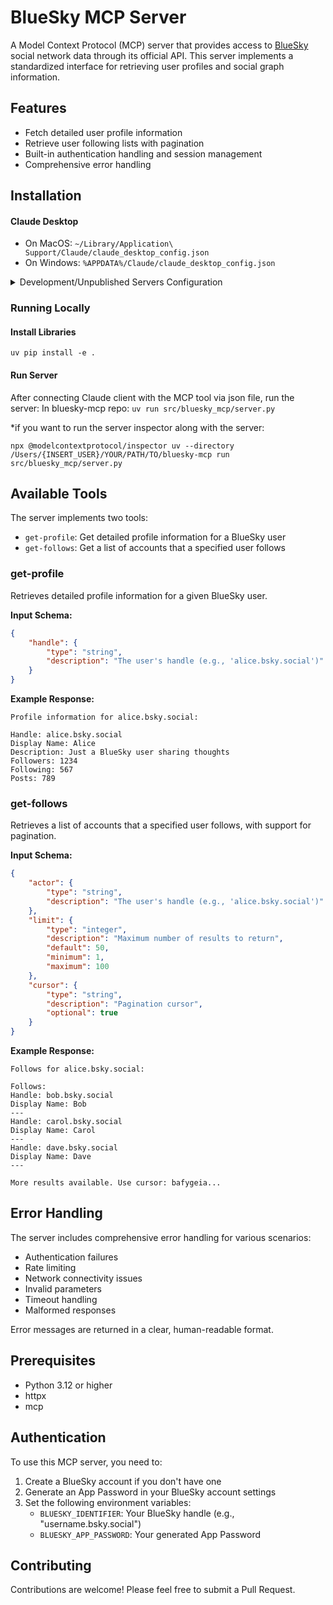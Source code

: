 # BlueSky MCP Server

A Model Context Protocol (MCP) server that provides access to [BlueSky](https://bsky.app) social network data through its official API. This server implements a standardized interface for retrieving user profiles and social graph information.

## Features

- Fetch detailed user profile information
- Retrieve user following lists with pagination
- Built-in authentication handling and session management
- Comprehensive error handling

## Installation



#### Claude Desktop

- On MacOS: `~/Library/Application\ Support/Claude/claude_desktop_config.json`
- On Windows: `%APPDATA%/Claude/claude_desktop_config.json`

<details>
<summary>Development/Unpublished Servers Configuration</summary>

```json
    "mcpServers": {
        "bluesky-mcp": {
            "command": "uv",
            "args": [
            "--directory",
            "/Users/{INSERT_USER}/YOUR/PATH/TO/bluesky-mcp",
            "run",
            "bluesky-mcp"
            ],
            "env": {
                "BLUESKY_IDENTIFIER": "your.handle.bsky.social",
                "BLUESKY_APP_PASSWORD": "your-app-password"
            }
        }
    }
```
</details>

### Running Locally

#### Install Libraries
```
uv pip install -e .
```

#### Run Server
After connecting Claude client with the MCP tool via json file, run the server:
In bluesky-mcp repo: `uv run src/bluesky_mcp/server.py`

*if you want to run the server inspector along with the server: 
```
npx @modelcontextprotocol/inspector uv --directory /Users/{INSERT_USER}/YOUR/PATH/TO/bluesky-mcp run src/bluesky_mcp/server.py
```

## Available Tools

The server implements two tools:
- `get-profile`: Get detailed profile information for a BlueSky user
- `get-follows`: Get a list of accounts that a specified user follows

### get-profile

Retrieves detailed profile information for a given BlueSky user.

**Input Schema:**
```json
{
    "handle": {
        "type": "string",
        "description": "The user's handle (e.g., 'alice.bsky.social')"
    }
}
```

**Example Response:**
```
Profile information for alice.bsky.social:

Handle: alice.bsky.social
Display Name: Alice
Description: Just a BlueSky user sharing thoughts
Followers: 1234
Following: 567
Posts: 789
```

### get-follows

Retrieves a list of accounts that a specified user follows, with support for pagination.

**Input Schema:**
```json
{
    "actor": {
        "type": "string",
        "description": "The user's handle (e.g., 'alice.bsky.social')"
    },
    "limit": {
        "type": "integer",
        "description": "Maximum number of results to return",
        "default": 50,
        "minimum": 1,
        "maximum": 100
    },
    "cursor": {
        "type": "string",
        "description": "Pagination cursor",
        "optional": true
    }
}
```

**Example Response:**
```
Follows for alice.bsky.social:

Follows:
Handle: bob.bsky.social
Display Name: Bob
---
Handle: carol.bsky.social
Display Name: Carol
---
Handle: dave.bsky.social
Display Name: Dave
---

More results available. Use cursor: bafygeia...
```

## Error Handling

The server includes comprehensive error handling for various scenarios:

- Authentication failures
- Rate limiting
- Network connectivity issues
- Invalid parameters
- Timeout handling
- Malformed responses

Error messages are returned in a clear, human-readable format.

## Prerequisites

- Python 3.12 or higher
- httpx
- mcp

## Authentication

To use this MCP server, you need to:
1. Create a BlueSky account if you don't have one
2. Generate an App Password in your BlueSky account settings
3. Set the following environment variables:
   - `BLUESKY_IDENTIFIER`: Your BlueSky handle (e.g., "username.bsky.social")
   - `BLUESKY_APP_PASSWORD`: Your generated App Password

## Contributing

Contributions are welcome! Please feel free to submit a Pull Request.